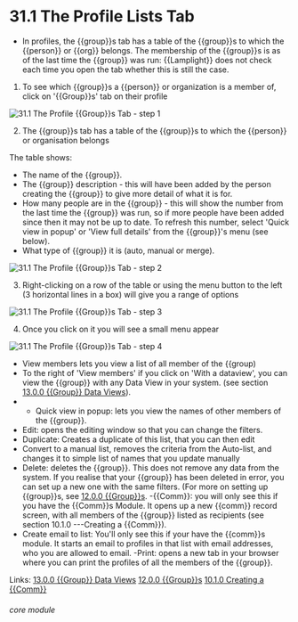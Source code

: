 # 31.1 The Profile Lists Tab

- In profiles, the {{group}}s tab has a table of the {{group}}s to which the {{person}} or {{org}} belongs. The membership of the {{group}}s is as of the last time the {{group}} was run: {{Lamplight}} does not check each time you open the tab whether this is still the case.

1. To see which {{group}}s a {{person}} or organization is a member of, click on &#039;{{Group}}s&#039; tab on their profile

![31.1 The Profile {{Group}}s Tab - step 1](31.1 The_Profile_Lists_Tab_im_1.png)

2. The {{group}}s tab has a table of the {{group}}s to which the {{person}} or organisation belongs

The table shows:

- The name of the {{group}}.
- The {{group}} description - this will have been added by the person creating the {{group}} to give more detail of what it is for.
- How many people are in the {{group}} - this will show the number from the last time the {{group}} was run, so if more people have been added since then it may not be up to date. To refresh this number, select 'Quick view in popup' or 'View full details' from the {{group}}'s menu (see below).
- What type of {{group}} it is (auto, manual or merge).
  
![31.1 The Profile {{Group}}s Tab - step 2](31.1 The_Profile_Lists_Tab_im_2.png)

3. Right-clicking on a row of the table or using the menu button to the left (3 horizontal lines in a box) will give you a range of options

![31.1 The Profile {{Group}}s Tab - step 3](31.1 The_Profile_Lists_Tab_im_3.png)

4. Once you click on it you will see a small menu appear

![31.1 The Profile {{Group}}s Tab - step 4](31.1 The_Profile_Lists_Tab_im_4.png)

- View members lets you view a list of all member of the {{group)
- To the right of 'View members' if you click on 'With a dataview', you can view the {{group}} with any Data View in your system. (see section [13.0.0 {{Group}} Data Views](/help/index/p/13.0.0)).
- - Quick view in popup: lets you view the names of other members of the {{group}}.
- Edit: opens the editing window so that you can change the filters.
- Duplicate: Creates a duplicate of this list, that you can then edit
- Convert to a manual list, removes the criteria from the Auto-list, and changes it to simple list of names that you update manually
- Delete: deletes the {{group}}. This does not remove any data from the system. If you realise that your {{group}} has been deleted in error, you can set up a new one with the same filters. (For more on setting up {{group}}s, see [12.0.0 {{Group}}s](/help/index/p/12.0.0).
-{{Comm}}: you will only see this if you have the {{Comm}}s Module. It opens up a new {{comm}} record screen, with all members of the {{group}} listed as recipients (see section 10.1.0 ---Creating a {{Comm}}).
- Create email to list: You'll only see this if your have the {{comm}}s module. It starts an email to profiles in that list with email addresses, who you are allowed to email.
-Print: opens a new tab in your browser where you can print the profiles of all the members of the {{group}}.

Links:
[13.0.0 {{Group}} Data Views](https://lamplight.online/en/help/index/p/13.0.0)
[12.0.0 {{Group}}s](https://lamplight.online/en/help/index/p/12.0.0)
[10.1.0 Creating a {{Comm}}](https://lamplight.online/en/help/index/p/10.1.0)

###### core module
